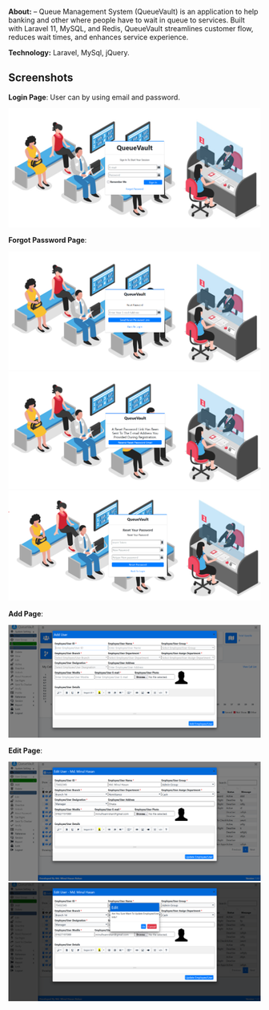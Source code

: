 <p><b>About:</b> – Queue Management System (QueueVault) is an application to help banking and other where people have to wait in queue to services. Built with Laravel 11, MySQL, and Redis, QueueVault streamlines customer flow, reduces wait times, and enhances service experience.</p>

<p><b>Technology:</b> Laravel, MySql, jQuery.</p>

## Screenshots

**Login Page**: User can by using email and password.

![index](https://github.com/minulhasanrokan/QueueVault/blob/main/public/dummyimage/login.png)

**Forgot Password Page**:

![index](https://github.com/minulhasanrokan/QueueVault/blob/main/public/dummyimage/forgot-password.png)
![index](https://github.com/minulhasanrokan/QueueVault/blob/main/public/dummyimage/forgot-password01.png)
![index](https://github.com/minulhasanrokan/QueueVault/blob/main/public/dummyimage/reset-password.png)

**Add Page**:

![index](https://github.com/minulhasanrokan/QueueVault/blob/main/public/dummyimage/Add.png)

**Edit Page**:

![index](https://github.com/minulhasanrokan/QueueVault/blob/main/public/dummyimage/edit.png)
![index](https://github.com/minulhasanrokan/QueueVault/blob/main/public/dummyimage/save_alert.png)
